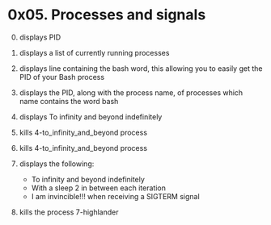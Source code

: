 # 0x05. Processes and signals

0. displays PID

1. displays a list of currently running processes

2. displays line containing the bash word, this allowing you to easily get the PID of your Bash process

3. displays the PID, along with the process name, of processes which name contains the word bash

4. displays To infinity and beyond indefinitely

5. kills 4-to_infinity_and_beyond process

6. kills 4-to_infinity_and_beyond process

7. displays the following:
   * To infinity and beyond indefinitely
   * With a sleep 2 in between each iteration
   * I am invincible!!! when receiving a SIGTERM signal

8. kills the process 7-highlander